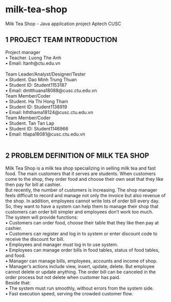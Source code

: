 # milk-tea-shop
Milk Tea Shop - Java appilcation project Aptech CUSC
<h2>1 PROJECT TEAM INTRODUCTION</h2>
Project manager<br>
• Teacher. Luong The Anh<br>
• Email: ltanh@ctu.edu.vn<br><br>
Team Leader/Analyst/Designer/Tester<br>
• Student. Dao Minh Trung Thuan<br>
• Student ID: Student1153187<br>
• Email: dmtthuana18088@cusc.ctu.edu.vn<br>
Team Member/Coder<br>
• Student. Ha Thi Hong Tham<br>
• Student ID: Student1138919<br>
• Email: hththama18124@cusc.ctu.edu.vn<br>
Team Member/Coder<br>
• Student. Tan Tan Lap<br>
• Student ID: Student1146966<br>
• Email: ttlapa18081@cusc.ctu.edu.vn<br><br>
<h2>2 PROBLEM DEFINITION OF MILK TEA SHOP</h2>
Milk Tea Shop is a milk tea shop specializing in selling milk tea and fast food. The main
customers that it serves are students. When customers come to the shop, they order food
and choose their own seat that they like then pay for bill at cashier.<br>
But recently, the number of customers is increasing. The shop manager feels difficult to
record and manage not only the invoice but also revenue of the shop. In addition,
employees cannot write lots of order bill every day. So, they want to have a system can
help them to manage their shop that customers can order bill simpler and employees
don’t work too much.<br>
The system will provide functions:<br>
• Customers can order food, choose their table that they like then pay at cashier.<br>
• Customers can register and log in to system or enter discount code to receive
the discount for bill.<br>
• Employees and manager must log in to use system.<br>
• Employees can manage order bills in food tables, status of food tables, and
food.<br>
• Manager can manage bills, employees, accounts and income of shop.<br>
• Manager’s actions include view, insert, update, delete. But employee cannot
delete or update anything. The order bill can be canceled in the order process
but not delete when customer has paid.<br>
Beside that:<br>
• The system must run smoothly, without errors from the system side.<br>
• Fast execution speed, serving the crowded customer flow.<br><br>
